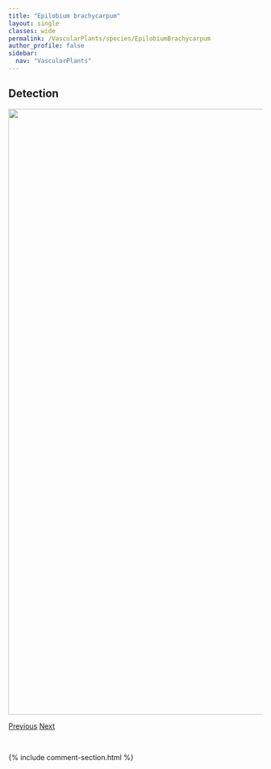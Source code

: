 ```yaml
---
title: "Epilobium brachycarpum"
layout: single
classes: wide
permalink: /VascularPlants/species/EpilobiumBrachycarpum
author_profile: false
sidebar:
  nav: "VascularPlants"
---
```


<h2>Detection</h2>

<a href="https://drive.google.com/uc?export=view&id=1v-hzMxbLlqoqp_PJg3SsGj6Wnn_c5umg">
<img src="https://drive.google.com/uc?export=view&id=1v-hzMxbLlqoqp_PJg3SsGj6Wnn_c5umg" height = "1200" width = "800">
</a>


<a href="/DevelopmentWebsite/VascularPlants/species/Epilobium" class="pagination--pager" title="Epilobium">Previous</a> <a href="/DevelopmentWebsite/VascularPlants/species/EpilobiumCiliatum" class="pagination--pager" title="Northern Willowherb">Next</a>

<p>&nbsp;</p>

{% include comment-section.html %}
